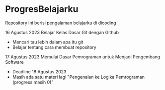 # ProgresBelajarku
Repository ini berisi pengalaman belajarku di dicoding

16 Agustus 2023
Belajar Kelas Dasar Git dengan Github
* Mencari tau lebih dalam apa itu git
* Belajar tentang cara membuat repository

17 Agustus 2023
Memulai Dasar Pemrograman untuk Menjadi Pengembang Software
* Deadline 18 Agustus 2023
* Masih ada satu materi lagi "Pengenalan ke Logika Pemrograman (progress masih 0)"
  
